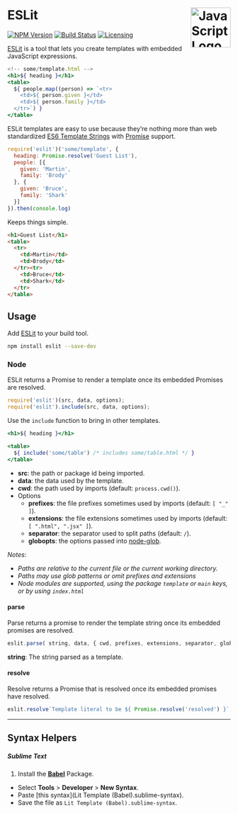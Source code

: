 # ESLit [<img src="https://upload.wikimedia.org/wikipedia/commons/9/99/Unofficial_JavaScript_logo_2.svg" alt="JavaScript Logo" width="90" height="90" align="right">][ESLit]

[![NPM Version][npm-img]][npm-url]
[![Build Status][cli-img]][cli-url]
[![Licensing][lic-img]][lic-url]

[ESLit] is a tool that lets you create templates with embedded JavaScript
expressions.

```jsx
<!-- some/template.html -->
<h1>${ heading }</h1>
<table>
  ${ people.map((person) => `<tr>
    <td>${ person.given }</td>
    <td>${ person.family }</td>
  </tr>`) }
</table>
```

ESLit templates are easy to use because they’re nothing more than web
standardized [ES6 Template Strings] with [Promise] support.

```js
require('eslit')('some/template', {
  heading: Promise.resolve('Guest List'),
  people: [{
    given: 'Martin',
    family: 'Brody'
  }, {
    given: 'Bruce',
    family: 'Shark'
  }]
}).then(console.log)
```

Keeps things simple.

```html
<h1>Guest List</h1>
<table>
  <tr>
    <td>Martin</td>
    <td>Brody</td>
  </tr><tr>
    <td>Bruce</td>
    <td>Shark</td>
  </tr>
</table>
```

## Usage

Add [ESLit] to your build tool.

```sh
npm install eslit --save-dev
```

### Node

ESLit returns a Promise to render a template once its embedded Promises are resolved.

```js
require('eslit')(src, data, options);
require('eslit').include(src, data, options);
```

Use the `include` function to bring in other templates.

```jsx
<h1>${ heading }</h1>

<table>
  ${ include('some/table') /* includes some/table.html */ }
</table>
```

- **src**: the path or package id being imported.
- **data**: the data used by the template.
- **cwd**: the path used by imports (default: `process.cwd()`).
- Options
  - **prefixes**: the file prefixes sometimes used by imports (default: `[ "_" ]`).
  - **extensions**: the file extensions sometimes used by imports (default: `[ ".html", ".jsx" ]`).
  - **separator**: the separator used to split paths (default: `/`).
  - **globopts**: the options passed into [node-glob].

*Notes*:

- *Paths are relative to the current file or the current working directory.*
- *Paths may use glob patterns or omit prefixes and extensions*
- *Node modules are supported, using the package `template` or `main` keys, or by using `index.html`*

#### parse

Parse returns a promise to render the template string once its embedded promises are resolved.

```js
eslit.parse( string, data, { cwd, prefixes, extensions, separator, globopts } );
```

**string**: The string parsed as a template.

#### resolve

Resolve returns a Promise that is resolved once its embedded promises have resolved.

```js
eslit.resolve`Template literal to be ${ Promise.resolve('resolved') }`;
```

---

## Syntax Helpers

##### Sublime Text

1. Install the **[Babel](https://packagecontrol.io/packages/Babel)** Package.
- Select **Tools** > **Developer** > **New Syntax**.
-  Paste [this syntax](Lit Template (Babel).sublime-syntax).
-  Save the file as `Lit Template (Babel).sublime-syntax`.

[ESLit]: https://github.com/jonathantneal/eslit
[ES6 Template Strings]: https://developer.mozilla.org/en-US/docs/Web/JavaScript/Reference/Template_literals
[Promise]: https://www.promisejs.org/
[node-glob]: https://github.com/isaacs/node-glob

[npm-url]: https://www.npmjs.com/package/eslit
[npm-img]: https://img.shields.io/npm/v/eslit.svg
[cli-url]: https://travis-ci.org/jonathantneal/eslit
[cli-img]: https://img.shields.io/travis/jonathantneal/eslit.svg
[lic-url]: LICENSE.md
[lic-img]: https://img.shields.io/npm/l/eslit.svg
